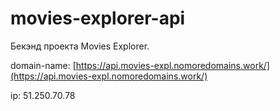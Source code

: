 # movies-explorer-api

Бекэнд проекта Movies Explorer.

domain-name: [https://api.movies-expl.nomoredomains.work/](https://api.movies-expl.nomoredomains.work/)

ip: 51.250.70.78
